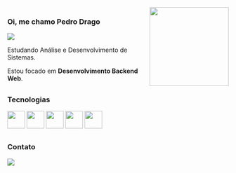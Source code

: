 <img align='right' height=180 src="https://github-readme-stats.vercel.app/api/top-langs/?username=PeterJPD&layout=compact&langs_count=7&theme=slateorange">

### Oi, me chamo Pedro Drago

<img src="https://img.shields.io/static/v1?label=Overview&message=Pedro Drago&color=f8efd4&style=for-the-badge&logo=GitHub">

<p>

Estudando Análise e Desenvolvimento de Sistemas.<br/>

Estou focado em **Desenvolvimento Backend Web**.


</p>

<div>

##

</div>
<h3>Tecnologias</h3>
<div>
<img height="40" src="https://cdn.jsdelivr.net/gh/devicons/devicon/icons/ruby/ruby-original.svg" />
<img height="40" src="https://cdn.jsdelivr.net/gh/devicons/devicon/icons/html5/html5-original.svg" />
<img height="40" src="https://cdn.jsdelivr.net/gh/devicons/devicon/icons/css3/css3-original.svg" />
<img height="40" src="https://cdn.jsdelivr.net/gh/devicons/devicon/icons/javascript/javascript-original.svg" />
<img height="40" src="https://cdn.jsdelivr.net/gh/devicons/devicon/icons/python/python-original.svg" />
</div>
<div>

##

</div>
  <h3>Contato</h3>
<div>
  <a href="https://www.linkedin.com/in/pedro-drago/"><img src="https://img.shields.io/badge/LinkedIn-0077B5?style=for-the-badge&logo=linkedin&logoColor=white"/>
</div>
